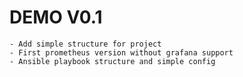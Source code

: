 # DEMO V0.1

	- Add simple structure for project
	- First prometheus version without grafana support
	- Ansible playbook structure and simple config
